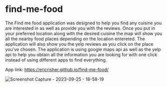 # find-me-food
The Find me food application was designed to help you find 
any cuisine you are interested in as well as provide
you with the reviews. Once you put in your preferred location along 
with the desired cuisine the map will show you all the 
nearby food places depending on the location entereted. 
The application will also show you the yelp
reviews as you click on the place you've chosen. 
The application is using google maps api as well as the
yelp api to help you obtain all the information you are
looking for with one click instead of using different apps 
to find everything. 

App link: https://ericrisher.github.io/find-me-food/

![Screenshot Capture - 2023-09-25 - 18-58-19](https://github.com/EricRisher/find-me-food/assets/109945090/e0443fa4-906b-41bf-a719-af2b984fd165)
